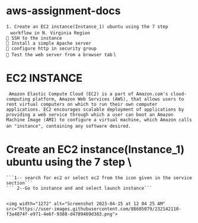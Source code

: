 # aws-assignment-docs
```1. Create an EC2 instance(Instance_1) ubuntu using the 7 step``` \
` ` `workflow in N. Virginia Region` ` ` \
``` SSH to the instance``` \
``` Install a simple Apache server``` \
``` configure http in security group``` \
``` Test the web server from a browser tab``` \

# EC2 INSTANCE
` ` ` Amazon Elastic Compute Cloud (EC2) is a part of Amazon.com's cloud-computing platform, Amazon Web Services (AWS), that allows users to rent virtual computers on which to run their own computer applications. EC2 encourages scalable deployment of applications by providing a web service through which a user can boot an Amazon Machine Image (AMI) to configure a virtual machine, which Amazon calls an "instance", containing any software desired. ` ` ` 

# Create an EC2 instance(Instance_1) ubuntu using the 7 step \
``` To create instance login into the aws console then follow the step :-- \
```1-- search for ec2 or select ec2 from the icon given in the service section```
``` 2--Go to instance and and select launch instance```


<img width="1272" alt="Screenshot 2023-04-15 at 12 04 25 AM" src="https://user-images.githubusercontent.com/88605079/232142110-f3a4874f-e971-4e6f-9388-d4789469d383.png">
